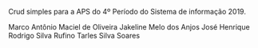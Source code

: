 Crud simples para a APS do 4º Período do Sistema de informação 2019.


Marco Antônio Maciel de Oliveira
Jakeline Melo dos Anjos
José Henrique
Rodrigo Silva Rufino
Tarles Silva Soares